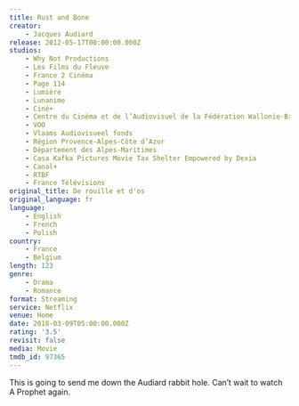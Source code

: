 ```yaml
---
title: Rust and Bone
creator:
    - Jacques Audiard
release: 2012-05-17T00:00:00.000Z
studios:
    - Why Not Productions
    - Les Films du Fleuve
    - France 2 Cinéma
    - Page 114
    - Lumière
    - Lunanime
    - Ciné+
    - Centre du Cinéma et de l’Audiovisuel de la Fédération Wallonie-Bruxelles
    - VOO
    - Vlaams Audiovisueel fonds
    - Région Provence-Alpes-Côte d’Azur
    - Département des Alpes-Maritimes
    - Casa Kafka Pictures Movie Tax Shelter Empowered by Dexia
    - Canal+
    - RTBF
    - France Télévisions
original_title: De rouille et d'os
original_language: fr
language:
    - English
    - French
    - Polish
country:
    - France
    - Belgium
length: 123
genre:
    - Drama
    - Romance
format: Streaming
service: Netflix
venue: Home
date: 2018-03-09T05:00:00.000Z
rating: '3.5'
revisit: false
media: Movie
tmdb_id: 97365
---
```


This is going to send me down the Audiard rabbit hole. Can’t wait to watch A Prophet again.
